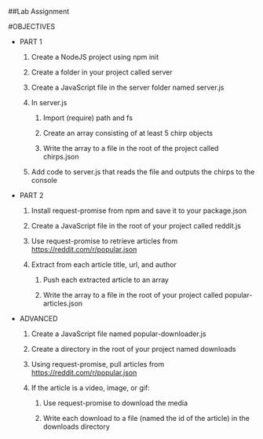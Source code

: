 ##Lab Assignment

#OBJECTIVES

- PART 1

    1. Create a NodeJS project using npm init

    2. Create a folder in your project called server

    3. Create a JavaScript file in the server folder named server.js

    4. In server.js

        1. Import (require) path and fs

        2. Create an array consisting of at least 5 chirp objects

        3. Write the array to a file in the root of the project called chirps.json

    5. Add code to server.js that reads the file and outputs the chirps to the console

- PART 2

    1. Install request-promise from npm and save it to your package.json

    2. Create a JavaScript file in the root of your project called reddit.js

    3. Use request-promise to retrieve articles from https://reddit.com/r/popular.json

    4. Extract from each article title, url, and author

        1. Push each extracted article to an array

        2. Write the array to a file in the root of your project called popular-articles.json

- ADVANCED

    1. Create a JavaScript file named popular-downloader.js

    2. Create a directory in the root of your project named downloads

    3. Using request-promise, pull articles from https://reddit.com/r/popular.json

    4. If the article is a video, image, or gif:

        1. Use request-promise to download the media

        2. Write each download to a file (named the id of the article) in the downloads directory